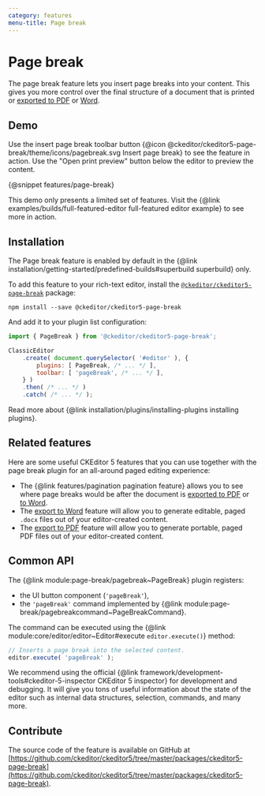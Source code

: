 ```yaml
---
category: features
menu-title: Page break
---
```


# Page break

The page break feature lets you insert page breaks into your content. This gives you more control over the final structure of a document that is printed or [exported to PDF](https://ckeditor.com/docs/ckeditor5/latest/features/converters/export-pdf.html) or [Word](https://ckeditor.com/docs/ckeditor5/latest/features/converters/export-word.html).

## Demo

Use the insert page break toolbar button {@icon @ckeditor/ckeditor5-page-break/theme/icons/pagebreak.svg Insert page break} to see the feature in action. Use the "Open print preview" button below the editor to preview the content.

{@snippet features/page-break}

<info-box info>
	This demo only presents a limited set of features. Visit the {@link examples/builds/full-featured-editor full-featured editor example} to see more in action.
</info-box>

## Installation

<info-box info>
	The Page break feature is enabled by default in the {@link installation/getting-started/predefined-builds#superbuild superbuild} only.
</info-box>

To add this feature to your rich-text editor, install the [`@ckeditor/ckeditor5-page-break`](https://www.npmjs.com/package/@ckeditor/ckeditor5-page-break) package:

```plaintext
npm install --save @ckeditor/ckeditor5-page-break
```

And add it to your plugin list configuration:

```js
import { PageBreak } from '@ckeditor/ckeditor5-page-break';

ClassicEditor
	.create( document.querySelector( '#editor' ), {
		plugins: [ PageBreak, /* ... */ ],
		toolbar: [ 'pageBreak', /* ... */ ],
	} )
	.then( /* ... */ )
	.catch( /* ... */ );
```

<info-box info>
	Read more about {@link installation/plugins/installing-plugins installing plugins}.
</info-box>

## Related features

Here are some useful CKEditor 5 features that you can use together with the page break plugin for an all-around paged editing experience:

* The {@link features/pagination pagination feature} allows you to see where page breaks would be after the document is [exported to PDF](https://ckeditor.com/docs/ckeditor5/latest/features/converters/export-pdf.html) or [to Word](https://ckeditor.com/docs/ckeditor5/latest/features/converters/export-word.html).
* The [export to Word](https://ckeditor.com/docs/ckeditor5/latest/features/converters/export-word.html) feature will allow you to generate editable, paged `.docx` files out of your editor-created content.
* The [export to PDF](https://ckeditor.com/docs/ckeditor5/latest/features/converters/export-pdf.html) feature will allow you to generate portable, paged PDF files out of your editor-created content.

## Common API

The {@link module:page-break/pagebreak~PageBreak} plugin registers:

* the UI button component (`'pageBreak'`),
* the `'pageBreak'` command implemented by {@link module:page-break/pagebreakcommand~PageBreakCommand}.

The command can be executed using the {@link module:core/editor/editor~Editor#execute `editor.execute()`} method:

```js
// Inserts a page break into the selected content.
editor.execute( 'pageBreak' );
```

<info-box>
	We recommend using the official {@link framework/development-tools#ckeditor-5-inspector CKEditor 5 inspector} for development and debugging. It will give you tons of useful information about the state of the editor such as internal data structures, selection, commands, and many more.
</info-box>

## Contribute

The source code of the feature is available on GitHub at [https://github.com/ckeditor/ckeditor5/tree/master/packages/ckeditor5-page-break](https://github.com/ckeditor/ckeditor5/tree/master/packages/ckeditor5-page-break).
